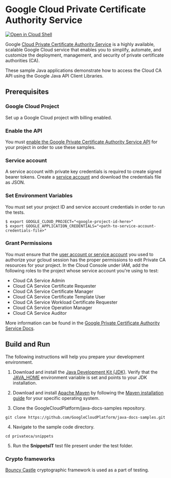 # Google Cloud Private Certificate Authority Service

<a href="https://console.cloud.google.com/cloudshell/open?git_repo=https://github.com/GoogleCloudPlatform/java-docs-samples&page=editor&open_in_editor=privateca/snippets/README.md">
<img alt="Open in Cloud Shell" src ="http://gstatic.com/cloudssh/images/open-btn.png"></a>

Google [Cloud Private Certificate Authority Service](https://cloud.google.com/certificate-authority-service) is a highly available, scalable Google Cloud service that enables you to simplify, automate, and customize the deployment, management, and security of private certificate authorities (CA).

These sample Java applications demonstrate how to access the Cloud CA API using the
Google Java API Client Libraries.

## Prerequisites

### Google Cloud Project

Set up a Google Cloud project with billing enabled.

### Enable the API

You must [enable the Google Private Certificate Authority Service API](https://console.cloud.google.com/flows/enableapi?apiid=privateca.googleapis.com) for your project in order to use these samples.

### Service account

A service account with private key credentials is required to create signed bearer tokens.
Create a [service account](https://console.cloud.google.com/iam-admin/serviceaccounts/create) and download the credentials file as JSON.

### Set Environment Variables

You must set your project ID and service account credentials in order to run the tests.

```
$ export GOOGLE_CLOUD_PROJECT="<google-project-id-here>"
$ export GOOGLE_APPLICATION_CREDENTIALS="<path-to-service-account-credentials-file>"
```

### Grant Permissions

You must ensure that the [user account or service account](https://cloud.google.com/iam/docs/service-accounts#differences_between_a_service_account_and_a_user_account) you used to authorize your gcloud session has the proper permissions to edit Private CA resources for your project. In the Cloud Console under IAM, add the following roles to the project whose service account you're using to test:

* Cloud CA Service Admin
* Cloud CA Service Certificate Requester
* Cloud CA Service Certificate Manager  
* Cloud CA Service Certificate Template User
* Cloud CA Service Workload Certificate Requester  
* Cloud CA Service Operation Manager  
* Cloud CA Service Auditor

More information can be found in the [Google Private Certificate Authority Service Docs](https://cloud.google.com/certificate-authority-service/docs/reference/permissions-and-roles).


## Build and Run

The following instructions will help you prepare your development environment.

1. Download and install the [Java Development Kit (JDK)](https://www.oracle.com/java/technologies/javase-downloads.html). 
   Verify that the [JAVA_HOME](https://docs.oracle.com/javase/8/docs/technotes/guides/troubleshoot/envvars001.html) environment variable is set and points to your JDK installation.


2. Download and install [Apache Maven](http://maven.apache.org/download.cgi) by following the [Maven installation guide](http://maven.apache.org/install.html) for your specific operating system.


3. Clone the GoogleCloudPlatform/java-docs-samples repository.
```
git clone https://github.com/GoogleCloudPlatform/java-docs-samples.git
```

4. Navigate to the sample code directory.

```
cd privateca/snippets
```

5. Run the **SnippetsIT** test file present under the test folder.

### Crypto frameworks 
[Bouncy Castle](https://www.bouncycastle.org/documentation.html) cryptographic framework is used as a part of testing.
